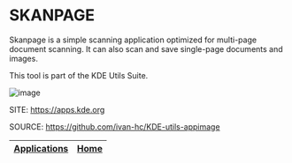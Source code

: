 # SKANPAGE

 Skanpage is a simple scanning application optimized for multi-page  document scanning. It can also scan and save single-page  documents and images.

 This tool is part of the KDE Utils Suite.

 ![image](https://cdn.kde.org/screenshots/skanpage/skanpage.png)

 SITE: https://apps.kde.org

 SOURCE: https://github.com/ivan-hc/KDE-utils-appimage

 | [Applications](https://portable-linux-apps.github.io/apps.html) | [Home](https://portable-linux-apps.github.io)
 | --- | --- |
